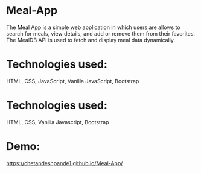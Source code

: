 # Meal-App

The Meal App is a simple web application in which users are allows to search for meals, view details, and add or remove them from their favorites. The MealDB API is used to fetch and display meal data dynamically.

# Technologies used:
HTML, CSS, JavaScript, Vanilla JavaScript, Bootstrap

# Technologies used:
HTML, CSS, Vanilla Javascript, Bootstrap

# Demo:
https://chetandeshpande1.github.io/Meal-App/
